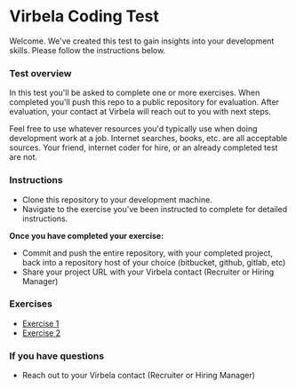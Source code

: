 # Virbela Coding Test #

Welcome. We've created this test to gain insights into your development skills. Please follow the instructions below.

### Test overview ###

In this test you'll be asked to complete one or more exercises. When completed you'll push this repo to a public repository for evaluation. After evaluation, your contact at Virbela will reach out to you with next steps.

Feel free to use whatever resources you'd typically use when doing development work at a job. Internet searches, books, etc. are all acceptable sources. Your friend, internet coder for hire, or an already completed test are not.

### Instructions ###

* Clone this repository to your development machine.
* Navigate to the exercise you've been instructed to complete for detailed instructions.

**Once you have completed your exercise:**

* Commit and push the entire repository, with your completed project, back into a repository host of your choice (bitbucket, github, gitlab, etc)
* Share your project URL with your Virbela contact (Recruiter or Hiring Manager)

### Exercises ###

* [Exercise 1](./Exercise1/EXERCISE_1.md)
* [Exercise 2](./Exercise2/EXERCISE_2.md)

### If you have questions ###

* Reach out to your Virbela contact (Recruiter or Hiring Manager)
